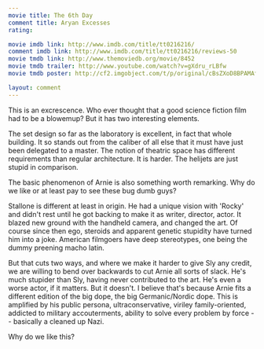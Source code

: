 ```yaml
---
movie title: The 6th Day
comment title: Aryan Excesses
rating: 

movie imdb link: http://www.imdb.com/title/tt0216216/
comment imdb link: http://www.imdb.com/title/tt0216216/reviews-50
movie tmdb link: http://www.themoviedb.org/movie/8452
movie tmdb trailer: http://www.youtube.com/watch?v=gXdru_rLBfw
movie tmdb poster: http://cf2.imgobject.com/t/p/original/cBsZXoD8BPAMAf5SuoqiP8QkpEY.jpg

layout: comment
---
```


This is an excrescence. Who ever thought that a good science fiction film had to be a blowemup? But it has two interesting elements.

The set design so far as the laboratory is excellent, in fact that whole building. It so stands out from the caliber of all else that it must have just been delegated to a master. The notion of theatric space has different requirements than regular architecture. It is harder. The helijets are just stupid in comparison.

The basic phenomenon of Arnie is also something worth remarking. Why do we like or at least pay to see these bug dumb guys?

Stallone is different at least in origin. He had a unique vision with 'Rocky' and didn't rest until he got backing to make it as writer, director, actor. It blazed new ground with the handheld camera, and changed the art. Of course since then ego, steroids and apparent genetic stupidity have turned him into a joke. American filmgoers have deep stereotypes, one being the dummy preening macho latin.

But that cuts two ways, and where we make it harder to give Sly any credit, we are willing to bend over backwards to cut Arnie all sorts of slack. He's much stupider than Sly, having never contributed to the art. He's even a worse actor, if it matters. But it doesn't. I believe that's because Arnie fits a different edition of the big dope, the big Germanic/Nordic dope. This is amplified by his public persona, ultraconservative, viriley family-oriented, addicted to military accouterments, ability to solve every problem by force -- basically a cleaned up Nazi.

Why do we like this?